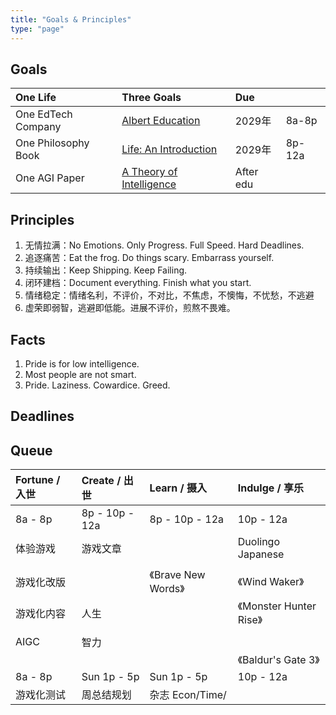 ```yaml
---
title: "Goals & Principles"
type: "page"
---
```


## Goals

| One Life               | Three Goals                                   | Due     |             |
|:-----------------------|:----------------------------------------------|:--------|:------------|
| One EdTech Company     |  [Albert Education](./edu)                     | 2029年  | 8a-8p       |
| One Philosophy Book    |  [Life: An Introduction](./life)               | 2029年  | 8p-12a      |
| One AGI Paper          |  [A Theory of Intelligence](./ai)              |  After edu   |             |

## Principles

1. 无情拉满：No Emotions. Only Progress. Full Speed. Hard Deadlines.
1. 追逐痛苦：Eat the frog. Do things scary. Embarrass yourself.
1. 持续输出：Keep Shipping. Keep Failing.
1. 闭环建档：Document everything. Finish what you start.
1. 情绪稳定：情绪名利，不评价，不对比，不焦虑，不懊悔，不忧愁，不逃避
1. 虚荣即弱智，逃避即低能。进展不评价，煎熬不畏难。

## Facts

1. Pride is for low intelligence.
1. Most people are not smart.
1. Pride. Laziness. Cowardice. Greed.

## Deadlines

## Queue

| Fortune / 入世   | Create / 出世   | Learn / 摄入              | Indulge / 享乐  |
|:------------|:-------------------|:--------------------------|:-------------------------|
| 8a - 8p     | 8p - 10p - 12a     | 8p - 10p - 12a            | 10p - 12a                |
| 体验游戏     |  游戏文章           |                           |  Duolingo Japanese       |
|             |                    |                           |                           |
| 游戏化改版   |                   | 《Brave New Words》        | 《Wind Waker》            |
| 游戏化内容   | 人生               |                           | 《Monster Hunter Rise》   |
|             |                    |                           |                           |
| AIGC        |  智力              |                           |                           |
|             |                    |                           | 《Baldur's Gate 3》       |
| 8a - 8p     | Sun 1p - 5p       | Sun 1p - 5p                | 10p - 12a                |
| 游戏化测试   | 周总结规划         | 杂志 Econ/Time/            |                          |
